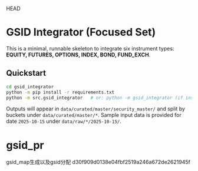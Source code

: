 HEAD
# GSID Integrator (Focused Set)

This is a minimal, runnable skeleton to integrate six instrument types:
**EQUITY, FUTURES, OPTIONS, INDEX, BOND, FUND_EXCH**.

## Quickstart
```bash
cd gsid_integrator
python -m pip install -r requirements.txt
python -m src.gsid_integrator   # or: python -m gsid_integrator (if installed as a package)
```
Outputs will appear in `data/curated/master/security_master/` and split by buckets under `data/curated/master/*`.
Sample input data is provided for date `2025-10-15` under `data/raw/*/2025-10-15/`.

# gsid_pr
gsid_map生成以及gsid分配
d30f909d0138e04fbf2519a246a672de2621945f
